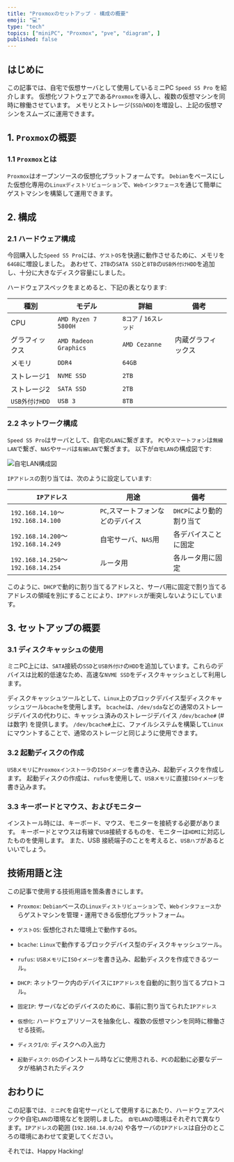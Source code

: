 ```yaml
---
title: "Proxmoxのセットアップ - 構成の概要"
emoji: "💻"
type: "tech"
topics: ["miniPC", "Proxmox", "pve", "diagram", ]
published: false
---
```


## はじめに

この記事では、自宅で仮想サーバとして使用しているミニPC `Speed S5 Pro` を紹介します。
仮想化ソフトウェアである`Proxmox`を導入し、複数の仮想マシンを同時に稼働させています。
メモリとストレージ(`SSD`/`HDD`)を増設し、上記の仮想マシンをスムーズに運用できます。

## 1. `Proxmox`の概要

### 1.1 `Proxmox`とは

`Proxmox`はオープンソースの仮想化プラットフォームです。
`Debian`をベースにした仮想化専用の`Linuxディストリビューション`で、`Webインタフェース`を通じて簡単にゲストマシンを構築して運用できます。

## 2. 構成

### 2.1 ハードウェア構成

今回購入した`Speed S5 Pro`には、`ゲストOS`を快適に動作させるために、メモリを`64GB`に増設しました。
あわせて、`2TB`の`SATA SSD`と`8TB`の`USB外付けHDD`を追加し、十分に大きなディスク容量にしました。

ハードウェアスペックをまとめると、下記の表となります:

| 種別 | モデル | 詳細 | 備考 |
| --- | --- | --- | --- |
| CPU | `AMD Ryzen 7 5800H` | `8コア` / `16スレッド` | |
| グラフィックス | `AMD Radeon Graphics` | `AMD Cezanne` | 内蔵グラフィックス |
| メモリ | `DDR4` | `64GB` | |
| ストレージ1 | `NVME SSD` | `2TB` | |
| ストレージ2 | `SATA SSD` | `2TB` | |
| `USB外付けHDD` | `USB 3` | `8TB` | |

### 2.2 ネットワーク構成

`Speed S5 Pro`はサーバとして、自宅の`LAN`に繋ぎます。
`PC`や`スマートフォン`は`無線LAN`で繋ぎ、`NAS`や`サーバ`は`有線LAN`で繋ぎます。
以下が`自宅LAN`の構成図です:

![自宅LAN構成図](https://raw.githubusercontent.com/atsushifx/zenn-cli/e4ea3558b73f896fa71399e0791020f3c01a244b/images/atsushifxs-diagram/house-lan.svg)

`IPアドレス`の割り当ては、次のように設定しています:

| `IPアドレス` | 用途 | 備考 |
| --- | --- | --- |
| `192.168.14.10`～`192.168.14.100` | `PC`,スマートフォンなどのデバイス | `DHCP`により動的割り当て |
| `192.168.14.200`～`192.168.14.249` | 自宅サーバ、`NAS`用 | 各デバイスことに固定 |
| `192.168.14.250`～`192.168.14.254` | ルータ用 | 各ルータ用に固定 |

このように、`DHCP`で動的に割り当てるアドレスと、サーバ用に固定で割り当てるアドレスの領域を別にすることにより、`IPアドレス`が衝突しないようにしています。

## 3. セットアップの概要

### 3.1 ディスクキャッシュの使用

ミニPC上には、`SATA`接続の`SSD`と`USB外付け`の`HDD`を追加しています。これらのデバイスは比較的低速なため、高速な`NVME SSD`をディスクキャッシュとして利用します。

ディスクキャッシュツールとして、`Linux`上のブロックデバイス型ディスクキャッシュツール`bcache`を使用します。
`bcache`は、`/dev/sda`などの通常のストレージデバイスの代わりに、キャッシュ済みのストレージデバイス `/dev/bcache#` (#は数字) を提供します。
`/dev/bcache#`上に、ファイルシステムを構築して`Linux`にマウントすることで、通常のストレージと同じように使用できます。

### 3.2 起動ディスクの作成

`USBメモリ`に`Proxmoxインストーラ`の`ISOイメージ`を書き込み、起動ディスクを作成します。
起動ディスクの作成は、`rufus`を使用して、`USBメモリ`に直接`ISOイメージ`を書き込みます。

### 3.3 キーボードとマウス、およびモニター

インストール時には、キーボード、マウス、モニターを接続する必要があります。
キーボードとマウスは有線で`USB`接続するものを、モニターは`HDMI`に対応したものを使用します。
また、USB 接続端子のことを考えると、`USBハブ`があるといいでしょう。

## 技術用語と注

この記事で使用する技術用語を箇条書きにします。

- `Proxmox`:
  `Debian`ベースの`Linuxディストリビューション`で、`Webインタフェース`からゲストマシンを管理・運用できる仮想化プラットフォーム。

- `ゲストOS`:
  仮想化された環境上で動作する`OS`。

- `bcache`:
  `Linux`で動作するブロックデバイス型のディスクキャッシュツール。

- `rufus`:
  `USBメモリ`に`ISOイメージ`を書き込み、起動ディスクを作成できるツール。

- `DHCP`:
  ネットワーク内のデバイスに`IPアドレス`を自動的に割り当てるプロトコル。

- `固定IP`:
  サーバなどのデバイスのために、事前に割り当てられた`IPアドレス`

- `仮想化`:
  ハードウェアリソースを抽象化し、複数の仮想マシンを同時に稼働させる技術。

- `ディスクI/O`:
  ディスクへの入出力

- `起動ディスク`:
  `OS`のインストール時などに使用される、`PC`の起動に必要なデータが格納されたディスク

## おわりに

この記事では、`ミニPC`を自宅サーバとして使用するにあたり、ハードウェアスペックや自宅`LAN`の環境などを説明しました。
`自宅LAN`の環境はそれぞれで異なります。`IPアドレス`の範囲 (`192.168.14.0/24`) や各サーバの`IPアドレス`は自分のところの環境にあわせて変更してください。

それでは、Happy Hacking!
